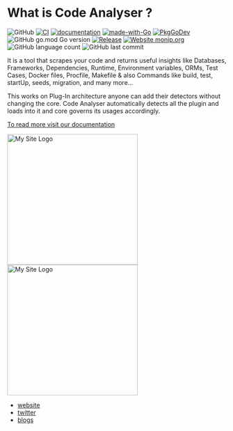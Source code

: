 
# What is Code Analyser ?
![GitHub](https://img.shields.io/github/license/deqode/CodeAnalyser)
[![CI](https://github.com/deqode/CodeAnalyser/actions/workflows/go.yml/badge.svg)](https://github.com/deqode/CodeAnalyser/actions/workflows/go.yml)
[![documentation](https://github.com/deqode/CodeAnalyser/actions/workflows/documentation.yml/badge.svg)](https://github.com/deqode/CodeAnalyser/actions/workflows/documentation.yml) 
[![made-with-Go](https://img.shields.io/badge/Made%20with-Go-1f425f.svg)](http://golang.org)
[![PkgGoDev](https://pkg.go.dev/badge/github.com/deqode/CodeAnalyser)](https://pkg.go.dev/github.com/github.com/deqode/CodeAnalyser)
![GitHub go.mod Go version](https://img.shields.io/github/go-mod/go-version/deqode/CodeAnalyser)
[![Release](https://img.shields.io/github/v/release/deqode/CodeAnalyser)](https://github.com/deqode/GoArcc/CodeAnalyser/latest)
[![Website monip.org](https://img.shields.io/website-up-down-green-red/http/deqode.github.io/CodeAnalyser/)](https://deqode.github.io/CodeAnalyser/)
![GitHub language count](https://img.shields.io/github/languages/count/deqode/codeAnalyser)
![GitHub last commit](https://img.shields.io/github/last-commit/deqode/codeanalyser)

It is a tool that scrapes your code and returns useful insights like Databases, Frameworks, Dependencies, Runtime, Environment variables, ORMs, Test Cases, Docker files, Procfile, Makefile & also Commands like build, test, startUp, seeds, migration, and many more...

This works on Plug-In architecture anyone can add their detectors without changing the core.
Code Analyser automatically detects all the plugin and loads into it and core governs its usages accordingly.

[To read more visit our documentation](https://deqode.github.io/CodeAnalyser)

<img src="https://deqode.github.io/CodeAnalyser/img/logo.png" alt="My Site Logo" width="300">

<img src="https://deqode.github.io/CodeAnalyser/img/deq.svg" alt="My Site Logo" width="300">

- [website](https://deqode.com/)
- [twitter](https://twitter.com/deqodesolutions)
- [blogs](https://deqode.com/blog/)

